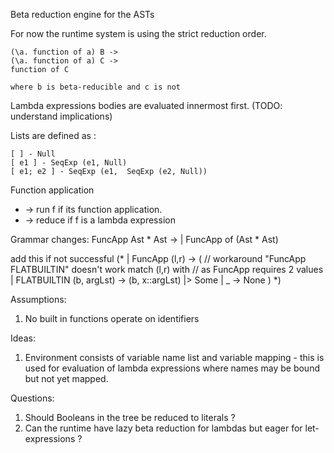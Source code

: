 Beta reduction engine for the ASTs

For now the runtime system is using the strict reduction order. 

```
(\a. function of a) B ->
(\a. function of a) C ->
function of C

where b is beta-reducible and c is not
```

Lambda expressions bodies are evaluated innermost first. 
(TODO: understand implications)

Lists are defined as :
```
[ ] - Null
[ e1 ] - SeqExp (e1, Null)
[ e1; e2 ] - SeqExp (e1,  SeqExp (e2, Null))
```

Function application 
* -> run f if its function application.
* -> reduce if f is a lambda expression

Grammar changes:
FuncApp Ast * Ast -> | FuncApp of (Ast * Ast)

add this if not successful
 (*
    | FuncApp (l,r) -> (    // workaround "FuncApp FLATBUILTIN" doesn't work
        match (l,r) with    // as FuncApp requires 2 values
        | FLATBUILTIN (b, argLst) -> (b, x::argLst) |> Some
        | _ -> None
        )
    *)  

Assumptions:
1. No built in functions operate on identifiers

Ideas:
1. Environment consists of variable name list and variable mapping - this is used for evaluation of lambda expressions where names may be bound but not yet mapped.

Questions:
1. Should Booleans in the tree be reduced to literals ?
2. Can the runtime have lazy beta reduction for lambdas but eager for let-expressions ?